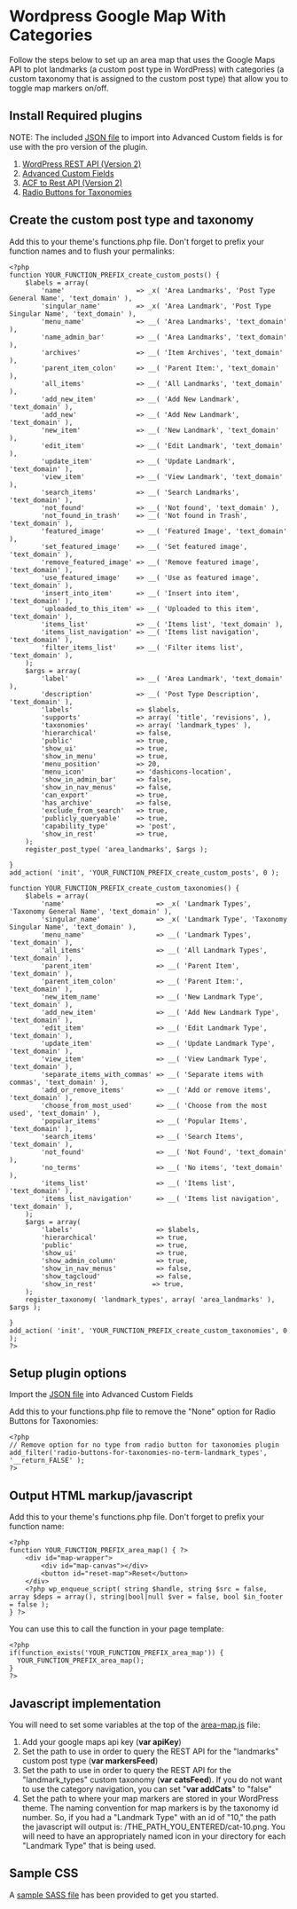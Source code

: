 # Wordpress Google Map With Categories
Follow the steps below to set up an area map that uses the Google Maps API to plot landmarks (a custom post type in WordPress) with categories (a custom taxonomy that is assigned to the custom post type) that allow you to toggle map markers on/off.

## Install Required plugins
NOTE: The included [JSON file](acf-export-landmark-info.json) to import into Advanced Custom fields is for use with the pro version of the plugin.

1. [WordPress REST API (Version 2)](https://wordpress.org/plugins/rest-api/)
2. [Advanced Custom Fields](https://www.advancedcustomfields.com/)
3. [ACF to Rest API (Version 2)](https://wordpress.org/plugins/acf-to-rest-api/)
4. [Radio Buttons for Taxonomies](https://wordpress.org/plugins/radio-buttons-for-taxonomies/)

## Create the custom post type and taxonomy
Add this to your theme's functions.php file. Don't forget to prefix your function names and to flush your permalinks:

~~~~
<?php
function YOUR_FUNCTION_PREFIX_create_custom_posts() {
	$labels = array(
		'name'                  => _x( 'Area Landmarks', 'Post Type General Name', 'text_domain' ),
		'singular_name'         => _x( 'Area Landmark', 'Post Type Singular Name', 'text_domain' ),
		'menu_name'             => __( 'Area Landmarks', 'text_domain' ),
		'name_admin_bar'        => __( 'Area Landmarks', 'text_domain' ),
		'archives'              => __( 'Item Archives', 'text_domain' ),
		'parent_item_colon'     => __( 'Parent Item:', 'text_domain' ),
		'all_items'             => __( 'All Landmarks', 'text_domain' ),
		'add_new_item'          => __( 'Add New Landmark', 'text_domain' ),
		'add_new'               => __( 'Add New Landmark', 'text_domain' ),
		'new_item'              => __( 'New Landmark', 'text_domain' ),
		'edit_item'             => __( 'Edit Landmark', 'text_domain' ),
		'update_item'           => __( 'Update Landmark', 'text_domain' ),
		'view_item'             => __( 'View Landmark', 'text_domain' ),
		'search_items'          => __( 'Search Landmarks', 'text_domain' ),
		'not_found'             => __( 'Not found', 'text_domain' ),
		'not_found_in_trash'    => __( 'Not found in Trash', 'text_domain' ),
		'featured_image'        => __( 'Featured Image', 'text_domain' ),
		'set_featured_image'    => __( 'Set featured image', 'text_domain' ),
		'remove_featured_image' => __( 'Remove featured image', 'text_domain' ),
		'use_featured_image'    => __( 'Use as featured image', 'text_domain' ),
		'insert_into_item'      => __( 'Insert into item', 'text_domain' ),
		'uploaded_to_this_item' => __( 'Uploaded to this item', 'text_domain' ),
		'items_list'            => __( 'Items list', 'text_domain' ),
		'items_list_navigation' => __( 'Items list navigation', 'text_domain' ),
		'filter_items_list'     => __( 'Filter items list', 'text_domain' ),
	);
	$args = array(
		'label'                 => __( 'Area Landmark', 'text_domain' ),
		'description'           => __( 'Post Type Description', 'text_domain' ),
		'labels'                => $labels,
		'supports'              => array( 'title', 'revisions', ),
		'taxonomies'            => array( 'landmark_types' ),
		'hierarchical'          => false,
		'public'                => true,
		'show_ui'               => true,
		'show_in_menu'          => true,
		'menu_position'         => 20,
		'menu_icon'             => 'dashicons-location',
		'show_in_admin_bar'     => false,
		'show_in_nav_menus'     => false,
		'can_export'            => true,
		'has_archive'           => false,		
		'exclude_from_search'   => true,
		'publicly_queryable'    => true,
		'capability_type'       => 'post',
		'show_in_rest'			=> true,
	);
	register_post_type( 'area_landmarks', $args );

}
add_action( 'init', 'YOUR_FUNCTION_PREFIX_create_custom_posts', 0 );

function YOUR_FUNCTION_PREFIX_create_custom_taxonomies() {
	$labels = array(
		'name'                       => _x( 'Landmark Types', 'Taxonomy General Name', 'text_domain' ),
		'singular_name'              => _x( 'Landmark Type', 'Taxonomy Singular Name', 'text_domain' ),
		'menu_name'                  => __( 'Landmark Types', 'text_domain' ),
		'all_items'                  => __( 'All Landmark Types', 'text_domain' ),
		'parent_item'                => __( 'Parent Item', 'text_domain' ),
		'parent_item_colon'          => __( 'Parent Item:', 'text_domain' ),
		'new_item_name'              => __( 'New Landmark Type', 'text_domain' ),
		'add_new_item'               => __( 'Add New Landmark Type', 'text_domain' ),
		'edit_item'                  => __( 'Edit Landmark Type', 'text_domain' ),
		'update_item'                => __( 'Update Landmark Type', 'text_domain' ),
		'view_item'                  => __( 'View Landmark Type', 'text_domain' ),
		'separate_items_with_commas' => __( 'Separate items with commas', 'text_domain' ),
		'add_or_remove_items'        => __( 'Add or remove items', 'text_domain' ),
		'choose_from_most_used'      => __( 'Choose from the most used', 'text_domain' ),
		'popular_items'              => __( 'Popular Items', 'text_domain' ),
		'search_items'               => __( 'Search Items', 'text_domain' ),
		'not_found'                  => __( 'Not Found', 'text_domain' ),
		'no_terms'                   => __( 'No items', 'text_domain' ),
		'items_list'                 => __( 'Items list', 'text_domain' ),
		'items_list_navigation'      => __( 'Items list navigation', 'text_domain' ),
	);
	$args = array(
		'labels'                     => $labels,
		'hierarchical'               => true,
		'public'                     => true,
		'show_ui'                    => true,
		'show_admin_column'          => true,
		'show_in_nav_menus'          => false,
		'show_tagcloud'              => false,
		'show_in_rest'				=> true,
	);
	register_taxonomy( 'landmark_types', array( 'area_landmarks' ), $args );

}
add_action( 'init', 'YOUR_FUNCTION_PREFIX_create_custom_taxonomies', 0 );
?>
~~~~

## Setup plugin options
Import the [JSON file](acf-export-landmark-info.json) into Advanced Custom Fields

Add this to your functions.php file to remove the "None" option for Radio Buttons for Taxonomies:
~~~~
<?php
// Remove option for no type from radio button for taxonomies plugin
add_filter('radio-buttons-for-taxonomies-no-term-landmark_types', '__return_FALSE' );
?>
~~~~

## Output HTML markup/javascript
Add this to your theme's functions.php file. Don't forget to prefix your function name:
~~~~
<?php 
function YOUR_FUNCTION_PREFIX_area_map() { ?>
	<div id="map-wrapper">
		<div id="map-canvas"></div>
		<button id="reset-map">Reset</button>
	</div>
	<?php wp_enqueue_script( string $handle, string $src = false, array $deps = array(), string|bool|null $ver = false, bool $in_footer = false );
} ?>
~~~~

You can use this to call the function in your page template:
~~~~
<?php
if(function_exists('YOUR_FUNCTION_PREFIX_area_map')) {
  YOUR_FUNCTION_PREFIX_area_map();
}
?>
~~~~

## Javascript implementation
You will need to set some variables at the top of the [area-map.js](area-map.js) file:

1. Add your google maps api key (**var apiKey**)
2. Set the path to use in order to query the REST API for the "landmarks" custom post type (**var markersFeed**)
3. Set the path to use in order to query the REST API for the "landmark_types" custom taxonomy (**var catsFeed**). If you do not want to use the category navigation, you can set "**var addCats**" to "false"
4. Set the path to where your map markers are stored in your WordPress theme. The naming convention for map markers is by the taxonomy id number. So, if you had a "Landmark Type" with an id of "10," the path the javascript will output is: /THE_PATH_YOU_ENTERED/cat-10.png. You will need to have an appropriately named icon in your directory for each "Landmark Type" that is being used.

## Sample CSS
A [sample SASS file](sample-styles.scss) has been provided to get you started.
